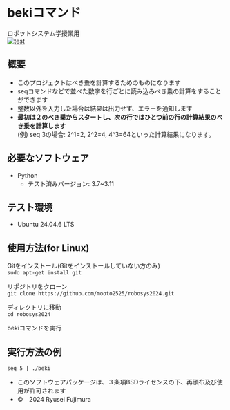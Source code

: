 # bekiコマンド
ロボットシステム学授業用  
[![test](https://github.com/mooto2525/robosys2024/actions/workflows/test.yml/badge.svg)](https://github.com/mooto2525/robosys2024/actions/workflows/test.yml)

## 概要

- このプロジェクトはべき乗を計算するためのものになります
- seqコマンドなどで並べた数字を行ごとに読み込みべき乗の計算をすることができます
- 整数以外を入力した場合は結果は出力せず、エラーを通知します
- **最初は２のべき乗からスタートし、次の行ではひとつ前の行の計算結果のべき乗を計算します**  
(例) seq 3の場合: 2^1=2, 2^2=4, 4^3=64といった計算結果になります。

## 必要なソフトウェア

- Python
  - テスト済みバージョン: 3.7~3.11


## テスト環境

- Ubuntu 24.04.6 LTS

## 使用方法(for Linux)
Gitをインストール(Gitをインストールしていない方のみ)  
```sudo apt-get install git```  
  
リポジトリをクローン  
```git clone https://github.com/mooto2525/robosys2024.git```  
  
ディレクトリに移動  
```cd robosys2024```  
  
bekiコマンドを実行  


  
## 実行方法の例
``` seq 5 | ./beki ```  

- このソフトウェアパッケージは、３条項BSDライセンスの下、再頒布及び使用が許可されます
- ©　2024 Ryusei Fujimura
